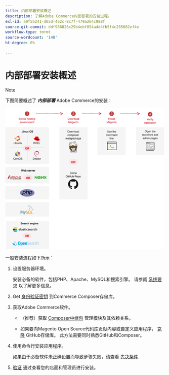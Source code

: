 ```yaml
---
title: 内部部署安装概述
description: 了解Adobe Commerce内部部署的安装过程。
exl-id: a9f5b241-d05d-462c-8c7f-479a264c988f
source-git-commit: ddf988826c29b4ebf054a4d4fb5f4c285662ef4e
workflow-type: tm+mt
source-wordcount: '148'
ht-degree: 0%

---
```


# 内部部署安装概述

>[!NOTE]
>
>下图简要概述了 _**内部部署**_ Adobe Commerce的安装：

![安装工作原理](../assets/installation/install-diagram-24.svg)

一般安装流程如下所示：

1. 设置服务器环境。

   安装必备的软件，包括PHP、Apache、MySQL和搜索引擎。 请参阅 [系统要求](system-requirements.md) 以了解更多信息。

1. Get [身份验证密钥](prerequisites/authentication-keys.md) 到Commerce Composer存储库。

1. 获取Adobe Commerce软件。

   * （推荐）获取 [Composer中继包](composer.md) 管理模块及其依赖关系。

   * 如果要向Magento Open Source代码库贡献内容或自定义应用程序， [克隆](https://developer.adobe.com/commerce/contributor/guides/install/clone-repository/) GitHub存储库。 此方法需要同时熟悉GitHub和Composer。

1. 使用命令行安装应用程序。

   如果由于必备软件未正确设置而导致步骤失败，请查看 [先决条件](prerequisites/overview.md).

1. [验证](next-steps/verify.md) 通过查看您的店面和管理员进行安装。
